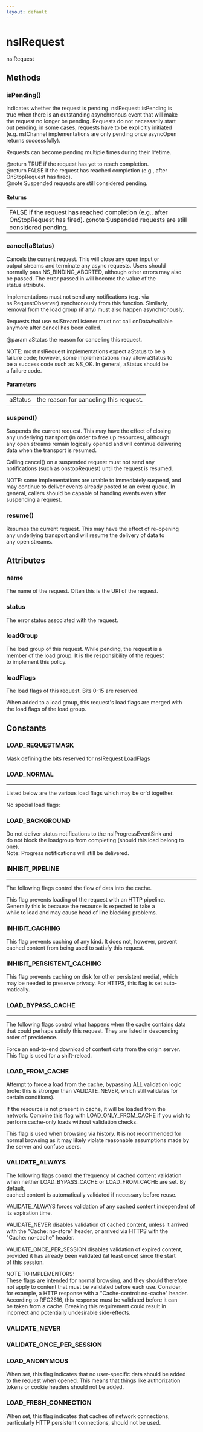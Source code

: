 ```yaml
---
layout: default
---
```


# nsIRequest #
  
nsIRequest  
  

## Methods ##

### isPending() ###
  
Indicates whether the request is pending. nsIRequest::isPending is  
true when there is an outstanding asynchronous event that will make  
the request no longer be pending.  Requests do not necessarily start  
out pending; in some cases, requests have to be explicitly initiated  
(e.g. nsIChannel implementations are only pending once asyncOpen  
returns successfully).  
  
Requests can become pending multiple times during their lifetime.  
  
@return TRUE if the request has yet to reach completion.  
@return FALSE if the request has reached completion (e.g., after  
  OnStopRequest has fired).  
@note Suspended requests are still considered pending.  
  

#### Returns ####

<table>

<tr>
<td>FALSE if the request has reached completion (e.g., after  
  OnStopRequest has fired).  
@note Suspended requests are still considered pending.  
</td>
</tr>

</table>

### cancel(aStatus) ###
  
Cancels the current request.  This will close any open input or  
output streams and terminate any async requests.  Users should   
normally pass NS_BINDING_ABORTED, although other errors may also  
be passed.  The error passed in will become the value of the   
status attribute.  
  
Implementations must not send any notifications (e.g. via  
nsIRequestObserver) synchronously from this function. Similarly,  
removal from the load group (if any) must also happen asynchronously.  
  
Requests that use nsIStreamListener must not call onDataAvailable  
anymore after cancel has been called.  
  
@param aStatus the reason for canceling this request.  
  
NOTE: most nsIRequest implementations expect aStatus to be a  
failure code; however, some implementations may allow aStatus to  
be a success code such as NS_OK.  In general, aStatus should be  
a failure code.  
  

#### Parameters ####

<table>

<tr>
<td>aStatus</td>
<td>the reason for canceling this request.  
</td>
</tr>

</table>

### suspend() ###
  
Suspends the current request.  This may have the effect of closing  
any underlying transport (in order to free up resources), although  
any open streams remain logically opened and will continue delivering  
data when the transport is resumed.  
  
Calling cancel() on a suspended request must not send any  
notifications (such as onstopRequest) until the request is resumed.  
  
NOTE: some implementations are unable to immediately suspend, and  
may continue to deliver events already posted to an event queue. In  
general, callers should be capable of handling events even after   
suspending a request.  
  

### resume() ###
  
Resumes the current request.  This may have the effect of re-opening  
any underlying transport and will resume the delivery of data to   
any open streams.  
  

## Attributes ##

### name ###
  
The name of the request.  Often this is the URI of the request.  
  

### status ###
  
The error status associated with the request.  
  

### loadGroup ###
  
The load group of this request.  While pending, the request is a   
member of the load group.  It is the responsibility of the request  
to implement this policy.  
  

### loadFlags ###
  
The load flags of this request.  Bits 0-15 are reserved.  
  
When added to a load group, this request's load flags are merged with  
the load flags of the load group.  
  

## Constants ##

### LOAD_REQUESTMASK ###
  
Mask defining the bits reserved for nsIRequest LoadFlags  
  

### LOAD_NORMAL ###
**********************************************************************  
Listed below are the various load flags which may be or'd together.  
  
  
No special load flags:  
  

### LOAD_BACKGROUND ###
  
Do not deliver status notifications to the nsIProgressEventSink and  
do not block the loadgroup from completing (should this load belong to one).  
Note: Progress notifications will still be delivered.  
  

### INHIBIT_PIPELINE ###
**********************************************************************  
The following flags control the flow of data into the cache.  
  
  
 This flag prevents loading of the request with an HTTP pipeline.  
 Generally this is because the resource is expected to take a  
 while to load and may cause head of line blocking problems.  
  

### INHIBIT_CACHING ###
  
This flag prevents caching of any kind.  It does not, however, prevent  
cached content from being used to satisfy this request.  
  

### INHIBIT_PERSISTENT_CACHING ###
  
This flag prevents caching on disk (or other persistent media), which  
may be needed to preserve privacy.  For HTTPS, this flag is set auto-  
matically.  
  

### LOAD_BYPASS_CACHE ###
**********************************************************************  
The following flags control what happens when the cache contains data  
that could perhaps satisfy this request.  They are listed in descending  
order of precidence.  
  
  
Force an end-to-end download of content data from the origin server.  
This flag is used for a shift-reload.  
  

### LOAD_FROM_CACHE ###
  
Attempt to force a load from the cache, bypassing ALL validation logic  
(note: this is stronger than VALIDATE_NEVER, which still validates for  
certain conditions).  
  
If the resource is not present in cache, it will be loaded from the  
network.  Combine this flag with LOAD_ONLY_FROM_CACHE if you wish to  
perform cache-only loads without validation checks.  
  
This flag is used when browsing via history.  It is not recommended for  
normal browsing as it may likely violate reasonable assumptions made by  
the server and confuse users.  
  

### VALIDATE_ALWAYS ###
  
The following flags control the frequency of cached content validation  
when neither LOAD_BYPASS_CACHE or LOAD_FROM_CACHE are set.  By default,  
cached content is automatically validated if necessary before reuse.  
  
VALIDATE_ALWAYS forces validation of any cached content independent of  
its expiration time.  
  
VALIDATE_NEVER disables validation of cached content, unless it arrived  
with the "Cache: no-store" header, or arrived via HTTPS with the  
"Cache: no-cache" header.  
  
VALIDATE_ONCE_PER_SESSION disables validation of expired content,   
provided it has already been validated (at least once) since the start   
of this session.  
  
NOTE TO IMPLEMENTORS:  
  These flags are intended for normal browsing, and they should therefore  
  not apply to content that must be validated before each use.  Consider,  
  for example, a HTTP response with a "Cache-control: no-cache" header.  
  According to RFC2616, this response must be validated before it can  
  be taken from a cache.  Breaking this requirement could result in   
  incorrect and potentially undesirable side-effects.  
  

### VALIDATE_NEVER ###

### VALIDATE_ONCE_PER_SESSION ###

### LOAD_ANONYMOUS ###
  
When set, this flag indicates that no user-specific data should be added  
to the request when opened. This means that things like authorization  
tokens or cookie headers should not be added.  
  

### LOAD_FRESH_CONNECTION ###
  
When set, this flag indicates that caches of network connections,  
particularly HTTP persistent connections, should not be used.  
  
